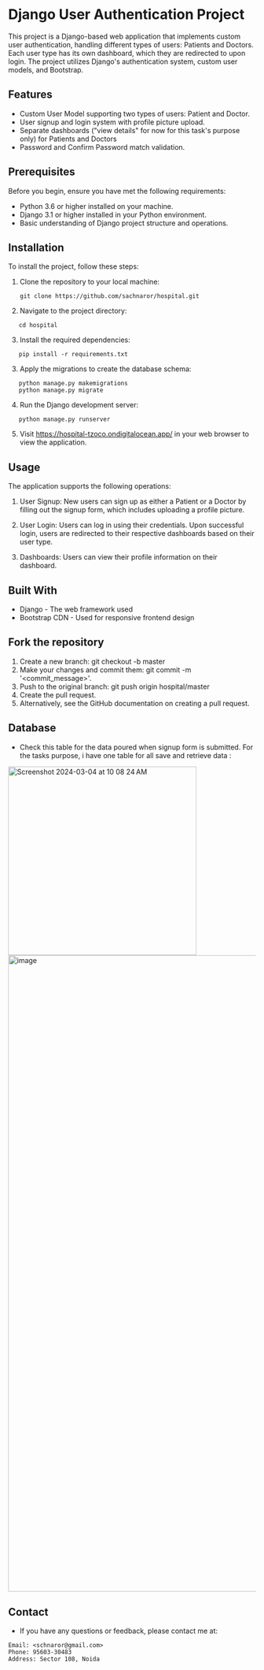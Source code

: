 # Django User Authentication Project

This project is a Django-based web application that implements custom user authentication, handling different types of users: Patients and Doctors. Each user type has its own dashboard, which they are redirected to upon login. The project utilizes Django's authentication system, custom user models, and Bootstrap.

## Features

- Custom User Model supporting two types of users: Patient and Doctor.
- User signup and login system with profile picture upload.
- Separate dashboards ("view details" for now for this task's purpose only) for Patients and Doctors
- Password and Confirm Password match validation.

## Prerequisites

Before you begin, ensure you have met the following requirements:

- Python 3.6 or higher installed on your machine.
- Django 3.1 or higher installed in your Python environment.
- Basic understanding of Django project structure and operations.

## Installation

To install the project, follow these steps:

1. Clone the repository to your local machine:

   ```
   git clone https://github.com/sachnaror/hospital.git

   ```

2. Navigate to the project directory:

```
   cd hospital
```

3. Install the required dependencies:

```
   pip install -r requirements.txt
```

3. Apply the migrations to create the database schema:

```
   python manage.py makemigrations
   python manage.py migrate
```

4. Run the Django development server:

```
   python manage.py runserver
```

5. Visit <https://hospital-tzoco.ondigitalocean.app/> in your web browser to view the application.

## Usage

  The application supports the following operations:

1. User Signup: New users can sign up as either a Patient or a Doctor by filling out the signup form, which includes uploading a profile picture.

2. User Login: Users can log in using their credentials. Upon successful login, users are redirected to their respective dashboards based on their user type.

3. Dashboards: Users can view their profile information on their dashboard.

## Built With

- Django - The web framework used
- Bootstrap CDN - Used for responsive frontend design

## Fork the repository

1. Create a new branch: git checkout -b master
2. Make your changes and commit them: git commit -m '<commit_message>'.
3. Push to the original branch: git push origin hospital/master
4. Create the pull request.
5. Alternatively, see the GitHub documentation on creating a pull request.

## Database

- Check this table for the data poured when signup form is submitted. For the tasks purpose, i have one table for all save and retrieve data :

<img width="383" alt="Screenshot 2024-03-04 at 10 08 24 AM" src="https://github.com/sachnaror/hospital/assets/9551754/2dc5e360-0966-465f-9ab6-0bfd0004613b">

<img width="1292" alt="image" src="https://github.com/sachnaror/hospital/assets/9551754/ca73252b-742b-41b7-864d-9259db8393db">

## Contact

- If you have any questions or feedback, please contact me at:

```
Email: <schnaror@gmail.com>
Phone: 95603-30483
Address: Sector 108, Noida
```
